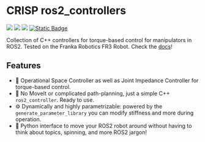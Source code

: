 # CRISP ros2_controllers
<a href="https://github.com/danielsanjosepro/crisp_controllers/actions/workflows/humble_ros2_ci.yml"><img src="https://github.com/danielsanjosepro/crisp_controllers/actions/workflows/humble_ros2_ci.yml/badge.svg"/></a>
<a href="https://github.com/danielsanjosepro/crisp_controllers/actions/workflows/jazzy_ros2_ci.yml"><img src="https://github.com/danielsanjosepro/crisp_controllers/actions/workflows/jazzy_ros2_ci.yml/badge.svg"/></a>
<a href="https://github.com/danielsanjosepro/crisp_controllers/actions/workflows/rolling_ros2_ci.yml"><img src="https://github.com/danielsanjosepro/crisp_controllers/actions/workflows/rolling_ros2_ci.yml/badge.svg"/></a>
<a href="https://danielsanjosepro.github.io/crisp_controllers/"><img alt="Static Badge" src="https://img.shields.io/badge/docs-passing-blue?style=flat&link=https%3A%2F%2Fdanielsanjosepro.github.io%2Fcrisp_controllers%2F"></a>

Collection of C++ controllers for torque-based control for manipulators in ROS2. Tested on the Franka Robotics FR3 Robot.
Check the [docs](https://danielsanjosepro.github.io/crisp_controllers/)!

## Features

- 🤖 Operational Space Controller as well as Joint Impedance Controller for torque-based control.  
- 🚫 No MoveIt or complicated path-planning, just a simple C++ `ros2_controller`. Ready to use.  
- ⚙️ Dynamically and highly parametrizable: powered by the `generate_parameter_library` you can modify stiffness and more during operation.  
- 🐍 Python interface to move your ROS2 robot around without having to think about topics, spinning, and more ROS2 jargon!



